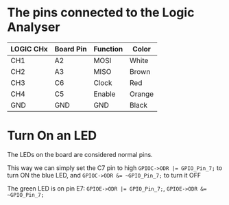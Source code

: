 # The pins connected to the Logic Analyser

| LOGIC CHx | Board Pin | Function | Color  |
| --------- | --------- | -------- | ------ |
| CH1       | A2        | MOSI     | White  |
| CH2       | A3        | MISO     | Brown  |
| CH3       | C6        | Clock    | Red    |
| CH4       | C5        | Enable   | Orange |
| GND       | GND       | GND      | Black  |

# Turn On an LED

The LEDs on the board are considered normal pins.

This way we can simply set the C7 pin to high `GPIOC->ODR |= GPIO_Pin_7;` to turn ON the blue LED, and `GPIOC->ODR &= ~GPIO_Pin_7;` to turn it OFF

The green LED is on pin E7: `GPIOE->ODR |= GPIO_Pin_7;`, `GPIOE->ODR &= ~GPIO_Pin_7;`

